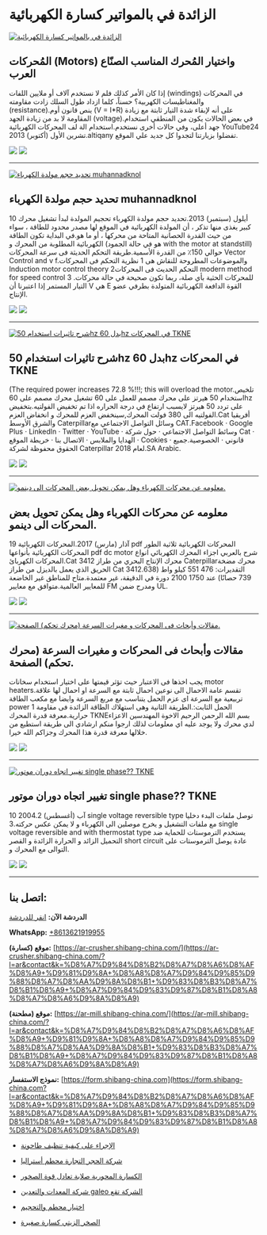 # الزائدة في بالمواتير كسارة الكهربائية

<a href="https://swt.shibang-china.com/?l=ar&img&k=%D8%A7%D9%84%D8%B2%D8%A7%D8%A6%D8%AF%D8%A9+%D9%81%D9%8A+%D8%A8%D8%A7%D9%84%D9%85%D9%88%D8%A7%D8%AA%D9%8A%D8%B1+%D9%83%D8%B3%D8%A7%D8%B1%D8%A9+%D8%A7%D9%84%D9%83%D9%87%D8%B1%D8%A8%D8%A7%D8%A6%D9%8A%D8%A9" target="_blank">![الزائدة في بالمواتير كسارة الكهربائية](http://static.shibang-china.com/all-800x300/326.jpg)</a>

## المُحركات (Motors) واختيار المُحرك المناسب الصنّاع العرب
إذا كان الأمر كذلك فلم لا نستخدم آلاف أو ملايين اللفات (windings) في المحركات والمغناطيسات الكهربية؟ حسناً، كلما ازداد طول السلك زادت مقاومته (resistance).ينص قانون أوم (V = I*R) على أنه لإبقاء شدة التيار ثابتة مع زيادة المقاومة لا بد من زيادة الجهد (voltage).في بعض الحالات يكون من المنطقي استخدام جهد أعلى، وفي حالات أخرى نستخدم.استخدام الة لف المحركات الكهربائية YouTube24 تشرين الأول (أكتوبر) 2013.altiqany تفضلوا بزيارتنا لتجدوا كل جديد علي الموقع.


<a href="https://whatsapp.shibangsoft.com/WhatsApp.php" target="_blank" title="WhatsApp">![](http://static.shibang-china.com/icon/whatsapp.png)</a> <a href="https://swt.shibang-china.com/?l=ar&icon&k=%D8%A7%D9%84%D8%B2%D8%A7%D8%A6%D8%AF%D8%A9+%D9%81%D9%8A+%D8%A8%D8%A7%D9%84%D9%85%D9%88%D8%A7%D8%AA%D9%8A%D8%B1+%D9%83%D8%B3%D8%A7%D8%B1%D8%A9+%D8%A7%D9%84%D9%83%D9%87%D8%B1%D8%A8%D8%A7%D8%A6%D9%8A%D8%A9" target="_blank">![](http://static.shibang-china.com/icon/chat-ar.png)</a>

---

<a href="https://swt.shibang-china.com/?l=ar&img&k=%D8%A7%D9%84%D8%B2%D8%A7%D8%A6%D8%AF%D8%A9+%D9%81%D9%8A+%D8%A8%D8%A7%D9%84%D9%85%D9%88%D8%A7%D8%AA%D9%8A%D8%B1+%D9%83%D8%B3%D8%A7%D8%B1%D8%A9+%D8%A7%D9%84%D9%83%D9%87%D8%B1%D8%A8%D8%A7%D8%A6%D9%8A%D8%A9" target="_blank">![تحديد حجم مولدة الكهرباء muhannadknol](http://static.shibang-china.com/all-800x300/499.jpg)</a>

## تحديد حجم مولدة الكهرباء muhannadknol
10 أيلول (سبتمبر) 2013.تحديد حجم مولدة الكهرباء تحجيم المولدة لبدأ تشغيل محرك كبير يغذى منها تذكر ، أن المولدة الكهربائية في الموقع لها مصدر محدود للطاقة ، سواء من حيث القدرة الحصانية المتاحة من محركها ، أو ما هو.في البداية تكون الطاقة الكهربائية المطلوبة من المحرك و (هو في حالة الجمود with the motor at standstill) حوالي 150٪ من القدرة الأسمية.طريقة التحكم الحديثة فى سرعة المحركات Vector Control and v f.والموضوعات المطروحة للنقاش هى 1 نظرية التحكم فى المحركات Induction motor control theory 2التحكم الحديث فى المحركات modern method for speed control 3 .للمحركات الحثية بأي صلة، ربما تكون صحيحة في حالة محركات التيار المستمر إذا اعتبرنا أن V هي E القوة الدافعة الكهربائية المتولدة بطرفي عضو الإنتاج.


<a href="https://whatsapp.shibangsoft.com/WhatsApp.php" target="_blank" title="WhatsApp">![](http://static.shibang-china.com/icon/whatsapp.png)</a> <a href="https://swt.shibang-china.com/?l=ar&icon&k=%D8%A7%D9%84%D8%B2%D8%A7%D8%A6%D8%AF%D8%A9+%D9%81%D9%8A+%D8%A8%D8%A7%D9%84%D9%85%D9%88%D8%A7%D8%AA%D9%8A%D8%B1+%D9%83%D8%B3%D8%A7%D8%B1%D8%A9+%D8%A7%D9%84%D9%83%D9%87%D8%B1%D8%A8%D8%A7%D8%A6%D9%8A%D8%A9" target="_blank">![](http://static.shibang-china.com/icon/chat-ar.png)</a>

---

<a href="https://swt.shibang-china.com/?l=ar&img&k=%D8%A7%D9%84%D8%B2%D8%A7%D8%A6%D8%AF%D8%A9+%D9%81%D9%8A+%D8%A8%D8%A7%D9%84%D9%85%D9%88%D8%A7%D8%AA%D9%8A%D8%B1+%D9%83%D8%B3%D8%A7%D8%B1%D8%A9+%D8%A7%D9%84%D9%83%D9%87%D8%B1%D8%A8%D8%A7%D8%A6%D9%8A%D8%A9" target="_blank">![شرح تاثيرات استخدام 50hz بدل 60hz في المحركات TKNE](http://static.shibang-china.com/all-800x300/290.jpg)</a>

## شرح تاثيرات استخدام 50hz بدل 60hz في المحركات TKNE
(The required power increases 72.8 %!!!; this will overload the motor.تلخيص استخدام 50 هيرتز على محرك مصمم للعمل على 60 تشغيل محرك مصمم على 60hz على تردد 50 هيرتز لايسبب ارتفاع في درجة الحراره اذا تم تخفيض الفولتيه.بتخفيض الفولتيه الى 380 فولت المحرك,سينخفض العزم للمحرك و انخفاض العزم.Cat أفريقيا والشرق الأوسط Caterpillarوسائل التواصل الاجتماعي مع CAT.Facebook &middot; Google Plus &middot; LinkedIn &middot; Twitter &middot; YouTube &middot; وسائط التواصل الاجتماعي &middot; حول شركة Cat &middot; الهدايا والملابس &middot; الاتصال بنا &middot; خريطة الموقع &middot; Cookies &middot; قانوني &middot; الخصوصية.جميع الحقوق محفوظة لشركة Caterpillar لعام 2018.SA Arabic.


<a href="https://whatsapp.shibangsoft.com/WhatsApp.php" target="_blank" title="WhatsApp">![](http://static.shibang-china.com/icon/whatsapp.png)</a> <a href="https://swt.shibang-china.com/?l=ar&icon&k=%D8%A7%D9%84%D8%B2%D8%A7%D8%A6%D8%AF%D8%A9+%D9%81%D9%8A+%D8%A8%D8%A7%D9%84%D9%85%D9%88%D8%A7%D8%AA%D9%8A%D8%B1+%D9%83%D8%B3%D8%A7%D8%B1%D8%A9+%D8%A7%D9%84%D9%83%D9%87%D8%B1%D8%A8%D8%A7%D8%A6%D9%8A%D8%A9" target="_blank">![](http://static.shibang-china.com/icon/chat-ar.png)</a>

---

<a href="https://swt.shibang-china.com/?l=ar&img&k=%D8%A7%D9%84%D8%B2%D8%A7%D8%A6%D8%AF%D8%A9+%D9%81%D9%8A+%D8%A8%D8%A7%D9%84%D9%85%D9%88%D8%A7%D8%AA%D9%8A%D8%B1+%D9%83%D8%B3%D8%A7%D8%B1%D8%A9+%D8%A7%D9%84%D9%83%D9%87%D8%B1%D8%A8%D8%A7%D8%A6%D9%8A%D8%A9" target="_blank">![معلومه عن محركات الكهرباء وهل يمكن تحويل بعض المحركات الى دينمو.](http://static.shibang-china.com/all-800x300/933.jpg)</a>

## معلومه عن محركات الكهرباء وهل يمكن تحويل بعض المحركات الى دينمو.
19 آذار (مارس) 2017.المحركات الكهربائية pdf المحركات الكهربائية ثلاثية الطور المحركات الكهربائية بأنواعها pdf dc motor شرح بالعربي اجزاء المحرك الكهربائي انواع المحركات الكهربائ.Cat محرك الإنتاج البحري من طراز 3412 Caterpillarمحرك مضخة الحريق الذي يعمل بالديزل من طراز Cat 3412.التقديرات: 476 551 كيلو واط (638 739 حصانًا) عند 1750 2100 دورة في الدقيقة، غير معتمدة.متاح للمناطق غير الخاضعة للمعايير العالمية.متوافق مع معايير FM ومدرج ضمن UL.


<a href="https://whatsapp.shibangsoft.com/WhatsApp.php" target="_blank" title="WhatsApp">![](http://static.shibang-china.com/icon/whatsapp.png)</a> <a href="https://swt.shibang-china.com/?l=ar&icon&k=%D8%A7%D9%84%D8%B2%D8%A7%D8%A6%D8%AF%D8%A9+%D9%81%D9%8A+%D8%A8%D8%A7%D9%84%D9%85%D9%88%D8%A7%D8%AA%D9%8A%D8%B1+%D9%83%D8%B3%D8%A7%D8%B1%D8%A9+%D8%A7%D9%84%D9%83%D9%87%D8%B1%D8%A8%D8%A7%D8%A6%D9%8A%D8%A9" target="_blank">![](http://static.shibang-china.com/icon/chat-ar.png)</a>

---

<a href="https://swt.shibang-china.com/?l=ar&img&k=%D8%A7%D9%84%D8%B2%D8%A7%D8%A6%D8%AF%D8%A9+%D9%81%D9%8A+%D8%A8%D8%A7%D9%84%D9%85%D9%88%D8%A7%D8%AA%D9%8A%D8%B1+%D9%83%D8%B3%D8%A7%D8%B1%D8%A9+%D8%A7%D9%84%D9%83%D9%87%D8%B1%D8%A8%D8%A7%D8%A6%D9%8A%D8%A9" target="_blank">![مقالات وأبحاث فى المحركات و مغيرات السرعة (محرك تحكم) الصفحة.](http://static.shibang-china.com/all-800x300/1041.jpg)</a>

## مقالات وأبحاث فى المحركات و مغيرات السرعة (محرك تحكم) الصفحة.
يجب اخذها فى الاعتبار حيث تؤثر قيمتها على اختيار استخدام سخانات motor heaters.تقسم عامة الاحمال الى نوعين احمال ثابتة مع السرعة او احمال لها علاقة تربيعية مع السرعة اى عزم الحمل يتناسب مع مربع السرعة وايضا مع مكعب الطاقة power 1 الحمل الثابت:.الطريقة الثانية وهى استهلاك الطاقة الزائدة فى مقاومة حرارية.معرفة قدرة المحرك TKNEبسم الله الرحمن الرحيم الاخوة المهندسين الاعزاء لدي محرك ولا يوجد عليه اي معلومات لذلك ارجوا منكم ارشادي الى طريقة استطيع من خلالها معرفة قدرة هذا المحرك وجزاكم الله خيرا.


<a href="https://whatsapp.shibangsoft.com/WhatsApp.php" target="_blank" title="WhatsApp">![](http://static.shibang-china.com/icon/whatsapp.png)</a> <a href="https://swt.shibang-china.com/?l=ar&icon&k=%D8%A7%D9%84%D8%B2%D8%A7%D8%A6%D8%AF%D8%A9+%D9%81%D9%8A+%D8%A8%D8%A7%D9%84%D9%85%D9%88%D8%A7%D8%AA%D9%8A%D8%B1+%D9%83%D8%B3%D8%A7%D8%B1%D8%A9+%D8%A7%D9%84%D9%83%D9%87%D8%B1%D8%A8%D8%A7%D8%A6%D9%8A%D8%A9" target="_blank">![](http://static.shibang-china.com/icon/chat-ar.png)</a>

---

<a href="https://swt.shibang-china.com/?l=ar&img&k=%D8%A7%D9%84%D8%B2%D8%A7%D8%A6%D8%AF%D8%A9+%D9%81%D9%8A+%D8%A8%D8%A7%D9%84%D9%85%D9%88%D8%A7%D8%AA%D9%8A%D8%B1+%D9%83%D8%B3%D8%A7%D8%B1%D8%A9+%D8%A7%D9%84%D9%83%D9%87%D8%B1%D8%A8%D8%A7%D8%A6%D9%8A%D8%A9" target="_blank">![تغيير اتجاه دوران موتور single phase?? TKNE](http://static.shibang-china.com/all-800x300/1516.jpg)</a>

## تغيير اتجاه دوران موتور single phase?? TKNE
10 آب (أغسطس) 2004.2 single voltage reversible type توصل ملفات البدء دخليا مع ملفات التشغيل و يخرج موصلين الى الكهرباء و لا يمكن عكس حركته.3 single voltage reversible and with thermostat type يستخدم الترموستات للحماية ضد التحميل الزائد و الحرارة الزائدة و القصر short circuit عادة يوصل الترموستات على التوالى مع المحرك و.

<a href="https://whatsapp.shibangsoft.com/WhatsApp.php" target="_blank" title="WhatsApp">![](http://static.shibang-china.com/icon/whatsapp.png)</a> <a href="https://swt.shibang-china.com/?l=ar&icon&k=%D8%A7%D9%84%D8%B2%D8%A7%D8%A6%D8%AF%D8%A9+%D9%81%D9%8A+%D8%A8%D8%A7%D9%84%D9%85%D9%88%D8%A7%D8%AA%D9%8A%D8%B1+%D9%83%D8%B3%D8%A7%D8%B1%D8%A9+%D8%A7%D9%84%D9%83%D9%87%D8%B1%D8%A8%D8%A7%D8%A6%D9%8A%D8%A9" target="_blank">![](http://static.shibang-china.com/icon/chat-ar.png)</a>

---
## اتصل بنا:

**الدردشة الآن:** [انقر للدردشة](https://swt.shibang-china.com?l=ar&contact&k=%D8%A7%D9%84%D8%B2%D8%A7%D8%A6%D8%AF%D8%A9+%D9%81%D9%8A+%D8%A8%D8%A7%D9%84%D9%85%D9%88%D8%A7%D8%AA%D9%8A%D8%B1+%D9%83%D8%B3%D8%A7%D8%B1%D8%A9+%D8%A7%D9%84%D9%83%D9%87%D8%B1%D8%A8%D8%A7%D8%A6%D9%8A%D8%A9)

**WhatsApp:**  [+8613621919955](https://whatsapp.shibangsoft.com/WhatsApp.php)

**موقع (كسارة):** [https://ar-crusher.shibang-china.com/](https://ar-crusher.shibang-china.com/?l=ar&contact&k=%D8%A7%D9%84%D8%B2%D8%A7%D8%A6%D8%AF%D8%A9+%D9%81%D9%8A+%D8%A8%D8%A7%D9%84%D9%85%D9%88%D8%A7%D8%AA%D9%8A%D8%B1+%D9%83%D8%B3%D8%A7%D8%B1%D8%A9+%D8%A7%D9%84%D9%83%D9%87%D8%B1%D8%A8%D8%A7%D8%A6%D9%8A%D8%A9)

**موقع (مطحنة):** [https://ar-mill.shibang-china.com/](https://ar-mill.shibang-china.com/?l=ar&contact&k=%D8%A7%D9%84%D8%B2%D8%A7%D8%A6%D8%AF%D8%A9+%D9%81%D9%8A+%D8%A8%D8%A7%D9%84%D9%85%D9%88%D8%A7%D8%AA%D9%8A%D8%B1+%D9%83%D8%B3%D8%A7%D8%B1%D8%A9+%D8%A7%D9%84%D9%83%D9%87%D8%B1%D8%A8%D8%A7%D8%A6%D9%8A%D8%A9)

**نموذج الاستفسار:** [https://form.shibang-china.com](https://form.shibang-china.com?l=ar&contact&k=%D8%A7%D9%84%D8%B2%D8%A7%D8%A6%D8%AF%D8%A9+%D9%81%D9%8A+%D8%A8%D8%A7%D9%84%D9%85%D9%88%D8%A7%D8%AA%D9%8A%D8%B1+%D9%83%D8%B3%D8%A7%D8%B1%D8%A9+%D8%A7%D9%84%D9%83%D9%87%D8%B1%D8%A8%D8%A7%D8%A6%D9%8A%D8%A9)

* [الإجراء على كيفية تنظيف طاحونة](../28/%D8%A7%D9%84%D8%A5%D8%AC%D8%B1%D8%A7%D8%A1%20%D8%B9%D9%84%D9%89%20%D9%83%D9%8A%D9%81%D9%8A%D8%A9%20%D8%AA%D9%86%D8%B8%D9%8A%D9%81%20%D8%B7%D8%A7%D8%AD%D9%88%D9%86%D8%A9.md)

* [شركة الحجر التجارة محطم أستراليا](../28/%D8%B4%D8%B1%D9%83%D8%A9%20%D8%A7%D9%84%D8%AD%D8%AC%D8%B1%20%D8%A7%D9%84%D8%AA%D8%AC%D8%A7%D8%B1%D8%A9%20%D9%85%D8%AD%D8%B7%D9%85%20%D8%A3%D8%B3%D8%AA%D8%B1%D8%A7%D9%84%D9%8A%D8%A7.md)

* [الكسارة المحورية صلابة تعادل قوة الصخور](../28/%D8%A7%D9%84%D9%83%D8%B3%D8%A7%D8%B1%D8%A9%20%D8%A7%D9%84%D9%85%D8%AD%D9%88%D8%B1%D9%8A%D8%A9%20%D8%B5%D9%84%D8%A7%D8%A8%D8%A9%20%D8%AA%D8%B9%D8%A7%D8%AF%D9%84%20%D9%82%D9%88%D8%A9%20%D8%A7%D9%84%D8%B5%D8%AE%D9%88%D8%B1.md)

* [شركة المعدات والتعدين galeo الشركة تقع](../28/%D8%B4%D8%B1%D9%83%D8%A9%20%D8%A7%D9%84%D9%85%D8%B9%D8%AF%D8%A7%D8%AA%20%D9%88%D8%A7%D9%84%D8%AA%D8%B9%D8%AF%D9%8A%D9%86%20galeo%20%D8%A7%D9%84%D8%B4%D8%B1%D9%83%D8%A9%20%D8%AA%D9%82%D8%B9.md)

* [اختيار محطم والتحجيم](../29/%D8%A7%D8%AE%D8%AA%D9%8A%D8%A7%D8%B1%20%D9%85%D8%AD%D8%B7%D9%85%20%D9%88%D8%A7%D9%84%D8%AA%D8%AD%D8%AC%D9%8A%D9%85.md)

* [الصخر الزيتي كسارة صغيرة](../26/%D8%A7%D9%84%D8%B5%D8%AE%D8%B1%20%D8%A7%D9%84%D8%B2%D9%8A%D8%AA%D9%8A%20%D9%83%D8%B3%D8%A7%D8%B1%D8%A9%20%D8%B5%D8%BA%D9%8A%D8%B1%D8%A9.md)
